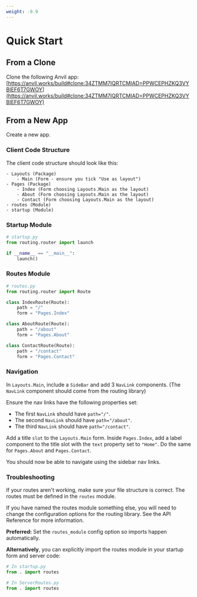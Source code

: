 ```yaml
---
weight: -9.9
---
```


# Quick Start

## From a Clone

Clone the following Anvil app: [https://anvil.works/build#clone:34ZTMM7IQRTCMIAD=PPWCEPHZKQ3VYBIEF6T7GWOY](https://anvil.works/build#clone:34ZTMM7IQRTCMIAD=PPWCEPHZKQ3VYBIEF6T7GWOY)

## From a New App

Create a new app.

### Client Code Structure

The client code structure should look like this:

```
- Layouts (Package)
    - Main (Form - ensure you tick "Use as layout")
- Pages (Package)
    - Index (Form choosing Layouts.Main as the layout)
    - About (Form choosing Layouts.Main as the layout)
    - Contact (Form choosing Layouts.Main as the layout)
- routes (Module)
- startup (Module)
```

### Startup Module

```python
# startup.py
from routing.router import launch

if __name__ == "__main__":
    launch()
```

### Routes Module

```python
# routes.py
from routing.router import Route

class IndexRoute(Route):
    path = "/"
    form = "Pages.Index"

class AboutRoute(Route):
    path = "/about"
    form = "Pages.About"

class ContactRoute(Route):
    path = "/contact"
    form = "Pages.Contact"
```


### Navigation

In `Layouts.Main`, include a `SideBar` and add 3 `NavLink` components.
(The `NavLink` component should come from the routing library)

Ensure the nav links have the following properties set:

-   The first `NavLink` should have `path="/"`.
-   The second `NavLink` should have `path="/about"`.
-   The third `NavLink` should have `path="/contact"`.

Add a title `slot` to the `Layouts.Main` form. Inside `Pages.Index`, add a label component to the title slot with the `text` property set to `"Home"`. Do the same for `Pages.About` and `Pages.Contact`.

You should now be able to navigate using the sidebar nav links.


### Troubleshooting

If your routes aren't working, make sure your file structure is correct. The routes must be defined in the `routes` module.

If you have named the routes module something else, you will need to change the configuration options for the routing library. See the API Reference for more information.

**Preferred:** Set the `routes_module` config option so imports happen automatically.

**Alternatively**, you can explicitly import the routes module in your startup form and server code:

```python
# In startup.py
from . import routes

# In ServerRoutes.py
from . import routes
```
